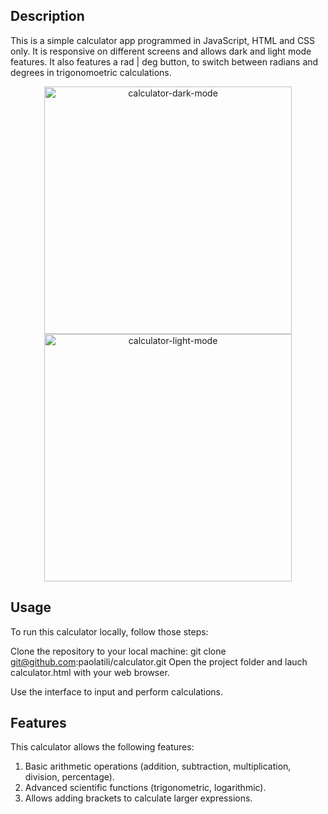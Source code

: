 ## Description


This is a simple calculator app programmed in JavaScript, HTML and CSS only. It is responsive on different screens and allows dark and light mode features. It also features a rad | deg button, to switch between radians and degrees in trigonomoetric calculations.
<p align="center">
  <img width="396" alt="calculator-dark-mode" src="https://github.com/user-attachments/assets/4ea010ec-216a-4422-8c9a-1d9e7526d41e">
<img width="396" alt="calculator-light-mode" src="https://github.com/user-attachments/assets/16dfb493-48fe-48b6-b9cc-dee36f2ec92c">
</p>


## Usage

To run this calculator locally, follow those steps:

Clone the repository to your local machine: git clone git@github.com:paolatili/calculator.git
Open the project folder and lauch calculator.html with your web browser.

Use the interface to input and perform calculations.

## Features

This calculator allows the following features:

1. Basic arithmetic operations (addition, subtraction, multiplication, division, percentage).
2. Advanced scientific functions (trigonometric, logarithmic).
3. Allows adding brackets to calculate larger expressions.
